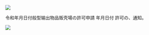 ![](https://www.nta.go.jp/tmp/fc93b7ec-5013-493c-a625-94db9f1581f8/images/2c0248741a4125afe2f25d13b875eee1c44c82e13d8cc43f1e277e0be6c3b37d.jpg)

令和年月日付般型输出物品贩壳場の許可申請 年月日付 許可の、通知。

![](https://www.nta.go.jp/tmp/fc93b7ec-5013-493c-a625-94db9f1581f8/images/5d9e2299d1c4fa02072e26537a292725c779c46780fa3b52653251eb15b53753.jpg)